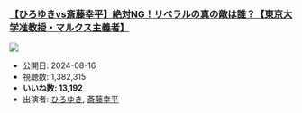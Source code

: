 ### [【ひろゆきvs斎藤幸平】絶対NG！リベラルの真の敵は誰？【東京大学准教授・マルクス主義者】](https://www.youtube.com/watch?v=gpoohY5z6MI)
[![](https://img.youtube.com/vi/gpoohY5z6MI/sddefault.jpg)](https://www.youtube.com/watch?v=gpoohY5z6MI)
-   公開日: 2024-08-16
-   視聴数: 1,382,315
-   **いいね数: 13,192**
-   出演者: [ひろゆき](/rehacq_fan/people/ひろゆき "wikilink"), [斎藤幸平](/rehacq_fan/people/斎藤幸平 "wikilink")
